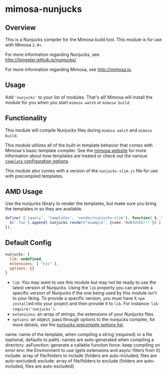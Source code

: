 mimosa-nunjucks
===========

## Overview

This is a Nunjucks compiler for the Mimosa build tool. This module is for use with Mimosa `2.0+`.

For more information regarding Nunjucks, see http://jlongster.github.io/nunjucks/.

For more information regarding Mimosa, see http://mimosa.io.

## Usage

Add `'nunjucks'` to your list of modules.  That's all!  Mimosa will install the module for you when you start `mimosa watch` or `mimosa build`.

## Functionality

This module will compile Nunjucks files during `mimosa watch` and `mimosa build`.

This module utilizes all of the built-in template behavior that comes with Mimosa's basic template compiler.  See the [mimosa website](http://mimosa.io/compilers.html#mt) for more information about how templates are treated or check out the various [`template` configuration options](http://mimosa.io/configuration.html#templates).

This module also comes with a version of the `nunjucks-slim.js` file for use with precompiled templates.

## AMD Usage

Use the nunjucks library to render the templates, but make sure you bring the templates in so they are available.

```javascript
define( ['jquery', 'templates', 'vendor/nunjucks-slim'], function( $, templates, nunjucks ) {
  $('.foo').append( nunjucks.render("example", {name:'NUNJUCKS!!!'}) );
});
```

## Default Config

```javascript
nunjucks: {
  lib: undefined,
  extensions: [ "njs" ],
  options: {}
}
```

* `lib`: You may want to use this module but may not be ready to use the latest version of Nunjucks. Using the `lib` property you can provide a specific version of Nunjucks if the one being used by this module isn't to your liking. To provide a specific version, you must have it `npm install`ed into your project and then provide it to `lib`. For instance: `lib: require('nunjucks')`.
* `extensions`: an array of strings, the extensions of your Nunjucks files.
* `options`: an object, pass through options to the nunjucks compiler, for more details, see the [nunjucks precompile options list](http://jlongster.github.io/nunjucks/api.html#precompiling).

>>>
name: name of the template, when compiling a string (required) or a file (optional, defaults to path). names are auto-generated when compiling a directory.
asFunction: generate a callable function
force: keep compiling on error
env: the Environment to use (gets extensions and async filters from it)
include: array of file/folders to include (folders are auto-included, files are auto-excluded)
exclude: array of file/folders to exclude (folders are auto-included, files are auto-excluded)



